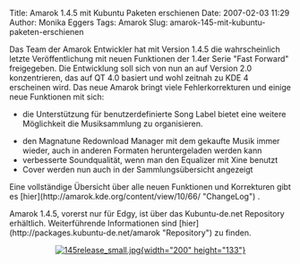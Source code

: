 Title: Amarok 1.4.5 mit Kubuntu Paketen erschienen
Date: 2007-02-03 11:29
Author: Monika Eggers
Tags: Amarok
Slug: amarok-145-mit-kubuntu-paketen-erschienen

Das Team der Amarok Entwickler hat mit Version 1.4.5 die wahrscheinlich
letzte Veröffentlichung mit neuen Funktionen der 1.4er Serie "Fast
Forward" freigegeben. Die Entwicklung soll sich von nun an auf Version
2.0 konzentrieren, das auf QT 4.0 basiert und wohl zeitnah zu KDE 4
erscheinen wird. Das neue Amarok bringt viele Fehlerkorrekturen und
einige neue Funktionen mit sich:

</p>
<!--breal--><!--breal-->

-   die Unterstützung für benutzerdefinierte Song Label bietet eine
    weitere Möglichkeit die Musiksammlung zu organisieren.
    </p>
    <p>
-   den Magnatune Redownload Manager mit dem gekaufte Musik immer
    wieder, auch in anderen Formaten heruntergeladen werden kann
-   verbesserte Soundqualität, wenn man den Equalizer mit Xine benutzt
-   Cover werden nun auch in der Sammlungsübersicht angezeigt

</p>
Eine vollständige Übersicht über alle neuen Funktionen und Korrekturen
gibt es [hier](http://amarok.kde.org/content/view/10/66/ "ChangeLog") .

</p>
Amarok 1.4.5, vorerst nur für Edgy, ist über das Kubuntu-de.net
Repository erhältlich. Weiterführende Informationen sind
[hier](http://packages.kubuntu-de.net/amarok "Repository") zu finden. 

</p>
<div align="center">

[![145release\_small.jpg](/files/Image/nachrichten/software/kde/amarok/amarok-145/145release_small.jpg){width="200"
height="133"}](/files/Image/nachrichten/software/kde/amarok/amarok-145/145release.jpg)

</div>

</p>

